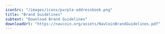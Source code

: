 ```yaml
---
iconSrc: "/images/icons/purple-addressbook.png"
title: "Brand Guidelines"
subtext: "Download Brand Guidelines"
downloadUrl: "https://navcoin.org/assets/NavCoinBrandGuidelines.pdf"
---
```


